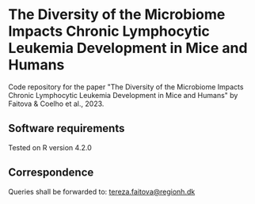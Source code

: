 # The Diversity of the Microbiome Impacts Chronic Lymphocytic Leukemia Development in Mice and Humans
Code repository for the paper "The Diversity of the Microbiome Impacts Chronic Lymphocytic Leukemia Development in Mice and Humans" by Faitova &amp; Coelho et al., 2023.

## Software requirements
Tested on R version 4.2.0

## Correspondence
Queries shall be forwarded to: tereza.faitova@regionh.dk
